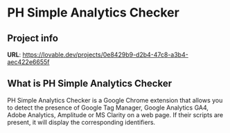 # PH Simple Analytics Checker

## Project info

**URL**: https://lovable.dev/projects/0e8429b9-d2b4-47c8-a3b4-aec422e6655f

## What is PH Simple Analytics Checker

PH Simple Analytics Checker is a Google Chrome extension that allows you to detect the presence of Google Tag Manager, Google Analytics GA4, Adobe Analytics, Amplitude or MS Clarity on a web page. If their scripts are present, it will display the corresponding identifiers.
